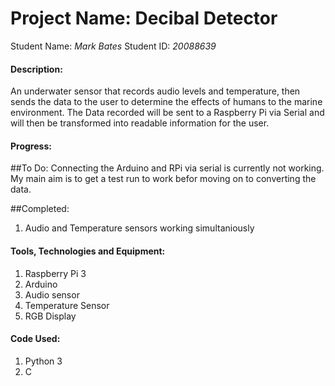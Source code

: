 # Project Name: Decibal Detector

Student Name: *Mark Bates*   Student ID: *20088639*

#### Description:

An underwater sensor that records audio levels and temperature, then sends the data to the user
to determine the effects of humans to the marine environment. The Data recorded will be sent to
a Raspberry Pi via Serial and will then be transformed into readable information for the user.

#### Progress:

##To Do:
Connecting the Arduino and RPi via serial is currently not working. My main aim is to get a test
run to work befor moving on to converting the data.

##Completed:
1. Audio and Temperature sensors working simultaniously

#### Tools, Technologies and Equipment:

1. Raspberry Pi 3
2. Arduino
3. Audio sensor
4. Temperature Sensor
4. RGB Display

#### Code Used:

1. Python 3
2. C
